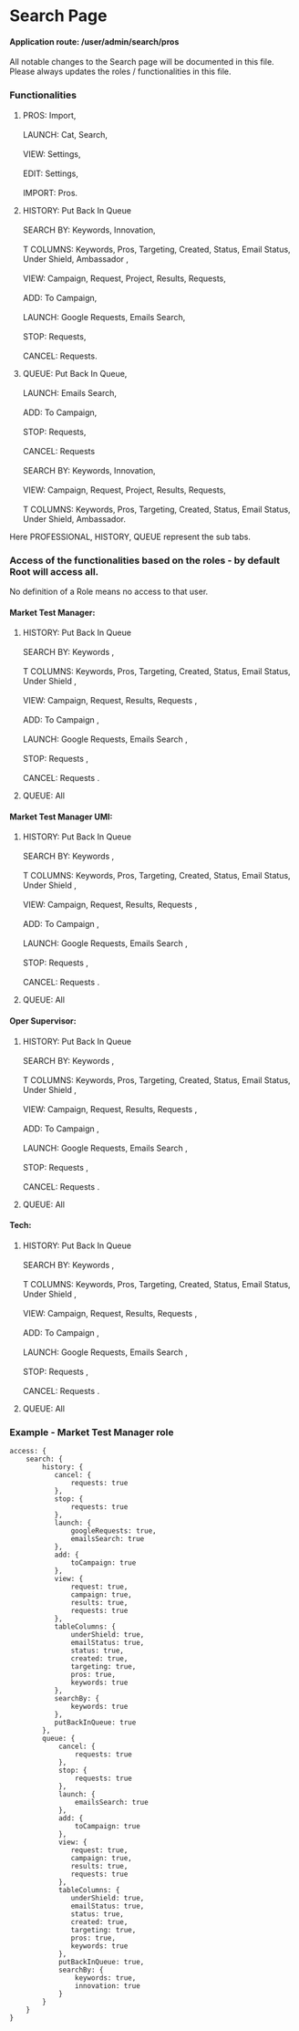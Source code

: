 # Search Page

#### Application route: /user/admin/search/pros

All notable changes to the Search page will be documented in this file. 
Please always updates the roles / functionalities in this file. 

### Functionalities

1. PROS: Import,
<br><br>LAUNCH:  Cat, Search, 
<br><br>VIEW:  Settings, 
<br><br>EDIT:  Settings, 
<br><br>IMPORT:  Pros.

2. HISTORY: Put Back In Queue
<br><br>SEARCH BY:  Keywords, Innovation, 
<br><br>T COLUMNS:  Keywords, Pros, Targeting, Created, Status, Email Status, Under Shield, Ambassador ,
<br><br>VIEW:  Campaign, Request, Project, Results, Requests, 
<br><br>ADD:  To Campaign, 
<br><br>LAUNCH:  Google Requests, Emails Search, 
<br><br>STOP:  Requests, 
<br><br>CANCEL:  Requests.

3. QUEUE: Put Back In Queue,
<br><br>LAUNCH:  Emails Search, 
<br><br>ADD:  To Campaign,
<br><br>STOP:  Requests, 
<br><br>CANCEL:  Requests 
<br><br>SEARCH BY:  Keywords, Innovation,
<br><br>VIEW:  Campaign, Request, Project, Results, Requests, 
<br><br>T COLUMNS:  Keywords, Pros, Targeting, Created, Status, Email Status, Under Shield, Ambassador. 

Here PROFESSIONAL, HISTORY, QUEUE represent the sub tabs.

### Access of the functionalities based on the roles - by default Root will access all.

No definition of a Role means no access to that user.

#### Market Test Manager:

1. HISTORY: Put Back In Queue
<br><br>SEARCH BY:  Keywords , 
<br><br>T COLUMNS:  Keywords, Pros, Targeting, Created, Status, Email Status, Under Shield ,
<br><br>VIEW:  Campaign, Request, Results, Requests , 
<br><br>ADD:  To Campaign , 
<br><br>LAUNCH:  Google Requests, Emails Search , 
<br><br>STOP:  Requests , 
<br><br>CANCEL:  Requests .

2. QUEUE: All

#### Market Test Manager UMI:

1. HISTORY: Put Back In Queue
<br><br>SEARCH BY:  Keywords , 
<br><br>T COLUMNS:  Keywords, Pros, Targeting, Created, Status, Email Status, Under Shield ,
<br><br>VIEW:  Campaign, Request, Results, Requests , 
<br><br>ADD:  To Campaign , 
<br><br>LAUNCH:  Google Requests, Emails Search , 
<br><br>STOP:  Requests , 
<br><br>CANCEL:  Requests .

2. QUEUE: All

#### Oper Supervisor:

1. HISTORY: Put Back In Queue
<br><br>SEARCH BY:  Keywords , 
<br><br>T COLUMNS:  Keywords, Pros, Targeting, Created, Status, Email Status, Under Shield ,
<br><br>VIEW:  Campaign, Request, Results, Requests , 
<br><br>ADD:  To Campaign , 
<br><br>LAUNCH:  Google Requests, Emails Search , 
<br><br>STOP:  Requests , 
<br><br>CANCEL:  Requests .

2. QUEUE: All

#### Tech:

1. HISTORY: Put Back In Queue
<br><br>SEARCH BY:  Keywords , 
<br><br>T COLUMNS:  Keywords, Pros, Targeting, Created, Status, Email Status, Under Shield ,
<br><br>VIEW:  Campaign, Request, Results, Requests , 
<br><br>ADD:  To Campaign , 
<br><br>LAUNCH:  Google Requests, Emails Search , 
<br><br>STOP:  Requests , 
<br><br>CANCEL:  Requests .

2. QUEUE: All

### Example - Market Test Manager role

```
access: { 
    search: { 
        history: { 
           cancel: {
               requests: true
           },
           stop: {
               requests: true
           },
           launch: {
               googleRequests: true,
               emailsSearch: true
           },
           add: {
               toCampaign: true
           },
           view: {
               request: true,
               campaign: true,
               results: true,
               requests: true
           },
           tableColumns: {
               underShield: true,
               emailStatus: true,
               status: true,
               created: true,
               targeting: true,
               pros: true,
               keywords: true
           },
           searchBy: {
               keywords: true
           },
           putBackInQueue: true
        },
        queue: {
            cancel: {
                requests: true
            },
            stop: {
                requests: true
            },
            launch: {
                emailsSearch: true
            },
            add: {
                toCampaign: true
            },
            view: {
               request: true,
               campaign: true,
               results: true,
               requests: true
            },
            tableColumns: {
               underShield: true,
               emailStatus: true,
               status: true,
               created: true,
               targeting: true,
               pros: true,
               keywords: true
            },
            putBackInQueue: true,
            searchBy: {
                keywords: true,
                innovation: true
            }
        }
    } 
}

```
